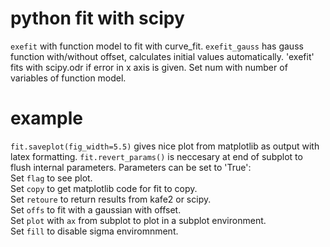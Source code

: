 # python fit with scipy
`exefit` with function model to fit with curve_fit.
`exefit_gauss` has gauss function with/without offset, calculates initial values automatically.
'exefit' fits with scipy.odr if error in x axis is given. Set num with number of variables of function model.
# example
`fit.saveplot(fig_width=5.5)` gives nice plot from matplotlib as output with latex formatting.
`fit.revert_params()` is neccesary at end of subplot to flush internal parameters.
Parameters can be set to 'True':  
Set `flag` to see plot.  
Set `copy` to get matplotlib code for fit to copy.  
Set `retoure` to return results from kafe2 or scipy.  
Set `offs` to fit with a gaussian with offset.  
Set `plot` with `ax` from subplot to plot in a subplot environment.  
Set `fill` to disable sigma enviromnment.
